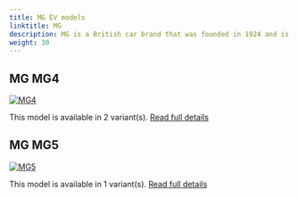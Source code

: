 ```yaml
---
title: MG EV models
linktitle: MG
description: MG is a British car brand that was founded in 1924 and is now owned by SAIC Motor, a Chinese automobile group. MG has a long history of producing sports cars and roadsters, but in recent years it has shifted to electric and hybrid vehicles. 
weight: 30
---
```




## MG MG4

[![MG4](https://media.evkx.net/multimedia/models/mg/mg4/mg4_electric_luxury/main_1_st.jpg)](mg4)

This model is available in 2 variant(s). 
[Read full details](mg4/)

## MG MG5

[![MG5]()](mg5)

This model is available in 1 variant(s). 
[Read full details](mg5/)
